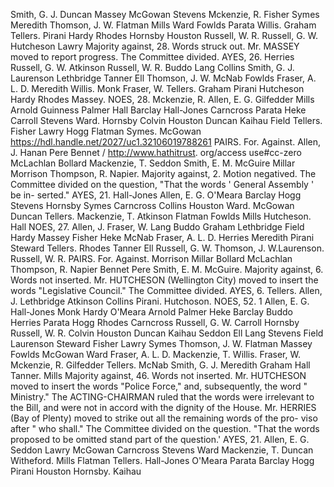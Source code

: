 Smith, G. J. Duncan Massey McGowan Stevens Mckenzie, R. Fisher Symes Meredith Thomson, J. W. Flatman Mills Ward Fowlds Parata Willis. Graham Tellers. Pirani Hardy Rhodes Hornsby Houston Russell, W. R. Russell, G. W. Hutcheson Lawry Majority against, 28. Words struck out. Mr. MASSEY moved to report progress. The Committee divided. AYES, 26. Herries Russell, G. W. Atkinson Russell, W. R. Buddo Lang Collins Smith, G. J. Laurenson Lethbridge Tanner Ell Thomson, J. W. McNab Fowlds Fraser, A. L. D. Meredith Willis. Monk Fraser, W. Tellers. Graham Pirani Hutcheson Hardy Rhodes Massey. NOES, 28. Mckenzie, R. Allen, E. G. Gilfedder Mills Arnold Guinness Palmer Hall Barclay Hall-Jones Carncross Parata Heke Carroll Stevens Ward. Hornsby Colvin Houston Duncan Kaihau Field Tellers. Fisher Lawry Hogg Flatman Symes. McGowan https://hdl.handle.net/2027/uc1.32106019788261 PAIRS. For. Against. Allen, J. Hanan Pere Bennet / http://www.hathitrust. org/access use#cc-zero McLachlan Bollard Mackenzie, T. Seddon Smith, E. M. McGuire Millar Morrison Thompson, R. Napier. Majority against, 2. Motion negatived. The Committee divided on the question, "That the words ' General Assembly ' be in- serted." AYES, 21. Hall-Jones Allen, E. G. O'Meara Barclay Hogg Stevens Hornsby Symes Carncross Collins Houston Ward. McGowan Duncan Tellers. Mackenzie, T. Atkinson Flatman Fowlds Mills Hutcheson. Hall NOES, 27. Allen, J. Fraser, W. Lang Buddo Graham Lethbridge Field Hardy Massey Fisher Heke McNab Fraser, A. L. D. Herries Meredith Pirani Steward Tellers. Rhodes Tanner Ell Russell, G. W. Thomson, J. W.Laurenson. Russell, W. R. PAIRS. For. Against. Morrison Millar Bollard McLachlan Thompson, R. Napier Bennet Pere Smith, E. M. McGuire. Majority against, 6. Words not inserted. Mr. HUTCHESON (Wellington City) moved to insert the words "Legislative Council." The Committee divided. AYES, 6. Tellers. Allen, J. Lethbridge Atkinson Collins Pirani. Hutchoson. NOES, 52. 1 Allen, E. G. Hall-Jones Monk Hardy O'Meara Arnold Palmer Heke Barclay Buddo Herries Parata Hogg Rhodes Carncross Russell, G. W. Carroll Hornsby Russell, W. R. Colvin Houston Duncan Kaihau Seddon Ell Lang Stevens Field Laurenson Steward Fisher Lawry Symes Thomson, J. W. Flatman Massey Fowlds McGowan Ward Fraser, A. L. D. Mackenzie, T. Willis. Fraser, W. Mckenzie, R. Gilfedder Tellers. McNab Smith, G. J. Meredith Graham Hall Tanner. Mills Majority against, 46. Words not inserted. Mr. HUTCHESON moved to insert the words "Police Force," and, subsequently, the word " Ministry." The ACTING-CHAIRMAN ruled that the words were irrelevant to the Bill, and were not in accord with the dignity of the House. Mr. HERRIES (Bay of Plenty) moved to strike out all the remaining words of the pro- viso after " who shall." The Committee divided on the question. "That the words proposed to be omitted stand part of the question.' AYES, 21. Allen, E. G. Seddon Lawry McGowan Carncross Stevens Ward Mackenzie, T. Duncan Witheford. Mills Flatman Tellers. Hall-Jones O'Meara Parata Barclay Hogg Pirani Houston Hornsby. Kaihau 